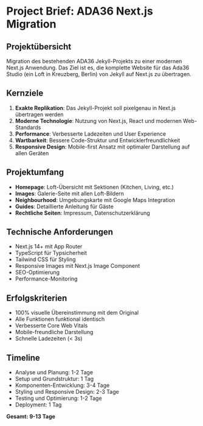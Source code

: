 # Project Brief: ADA36 Next.js Migration

## Projektübersicht
Migration des bestehenden ADA36 Jekyll-Projekts zu einer modernen Next.js Anwendung. Das Ziel ist es, die komplette Website für das Ada36 Studio (ein Loft in Kreuzberg, Berlin) von Jekyll auf Next.js zu übertragen.

## Kernziele
1. **Exakte Replikation**: Das Jekyll-Projekt soll pixelgenau in Next.js übertragen werden
2. **Moderne Technologie**: Nutzung von Next.js, React und modernen Web-Standards
3. **Performance**: Verbesserte Ladezeiten und User Experience
4. **Wartbarkeit**: Bessere Code-Struktur und Entwicklerfreundlichkeit
5. **Responsive Design**: Mobile-first Ansatz mit optimaler Darstellung auf allen Geräten

## Projektumfang
- **Homepage**: Loft-Übersicht mit Sektionen (Kitchen, Living, etc.)
- **Images**: Galerie-Seite mit allen Loft-Bildern
- **Neighbourhood**: Umgebungskarte mit Google Maps Integration
- **Guides**: Detaillierte Anleitung für Gäste
- **Rechtliche Seiten**: Impressum, Datenschutzerklärung

## Technische Anforderungen
- Next.js 14+ mit App Router
- TypeScript für Typsicherheit
- Tailwind CSS für Styling
- Responsive Images mit Next.js Image Component
- SEO-Optimierung
- Performance-Monitoring

## Erfolgskriterien
- 100% visuelle Übereinstimmung mit dem Original
- Alle Funktionen funktional identisch
- Verbesserte Core Web Vitals
- Mobile-freundliche Darstellung
- Schnelle Ladezeiten (< 3s)

## Timeline
- Analyse und Planung: 1-2 Tage
- Setup und Grundstruktur: 1 Tag
- Komponenten-Entwicklung: 3-4 Tage
- Styling und Responsive Design: 2-3 Tage
- Testing und Optimierung: 1-2 Tage
- Deployment: 1 Tag

**Gesamt: 9-13 Tage**
